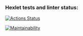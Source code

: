 ### Hexlet tests and linter status:
[![Actions Status](https://github.com/vladimir40in/frontend-project-46/workflows/hexlet-check/badge.svg)](https://github.com/vladimir40in/frontend-project-46/actions)

[![Maintainability](https://api.codeclimate.com/v1/badges/fbf760b96e06f1b40afd/maintainability)](https://codeclimate.com/github/vladimir40in/frontend-project-46/maintainability)